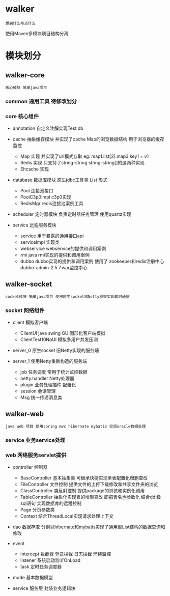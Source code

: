 # walker
	想到什么写点什么
	
使用Maven多模块项目结构分离

# 模块划分
## walker-core
	核心模块 简单java项目
### common 通用工具 待修改划分
### core 核心组件
* annotation 自定义注解实现Test db

* cache 抽象缓存模块 并实现了cache Map的浏览数据结构 用于浏览器的缓存监控
  * Map 实现 并实现了url模式存取 eg: map1.list[2].map3.key1 = v1
  * Redis 实现 只支持了string-string string-string[]的这两种实现
  * Ehcache 实现
  
* database 数据库模块 原生jdbc工具类 List<Map> 形式
  * Pool 连接池接口
  * PoolC3p0Impl c3p0实现
  * RedisMgr redis连接池案例工具

* scheduler 定时器模块 负责定时器任务管理 使用quartz实现

* service 远程服务模块 
	* service 用于暴露的通用接口api
	* serviceImpl 实现类
	* webservice webservice的提供和调用案例
	* rmi java rmi实现的提供和调用案例
	* dubbo dubbo实现的提供和调用案例 使用了 zookeeper和redis注册中心 dubbo-admin-2.5.7.war监控中心


## walker-socket
	socket模块 简单java项目 使用原生socket和Netty框架实现即时通信
### socket 网络组件
* client 模拟客户端 
  * ClientUI java swing GUI图形化客户端模拟
  * ClientTest10NoUI 模拟多用户并发压测
  
* server_0 原生socket 旧Netty实现的服务端
* server_1 使用Netty重新构造的服务端
  * job 任务调度 常用于统计监控数据
  * netty.handler Netty处理器
  * plugin 业务处理插件 配置化
  * session 会话管理
  * Msg 统一传递消息类

## walker-web
	java web 项目 使用spring mvc hibernate mybatis 实现oracle数据处理
### service 业务service处理

### web 网络服务servlet提供
* controller 控制器 
  * BaseController 基本抽象类 可继承快捷实现单表配置化增删查改
  * FileController 文件控制 提供文件的上传下载修改和共享文件夹的浏览
  * ClassController 类反射控制 提供package的浏览和实例化调用
  * TableController 抽象化实现表的增删查改 即把表名也参数化 结合ddl级sql语句 实现数据库的远程控制
  * Page 分页参数类
  * Context 结合ThreadLocal实现请求处理上下文
  
* dao 数据存取 分别以hibernate和mybatis实现了通用型List<Map>结构的数据查询和修改

* event 
  * intercept 拦截器 登录拦截 日志拦截 环绕监控
  * listener 系统启动监听OnLoad
  * task 定时任务调度器
* mode 基本数据模型

* service 服务层 封装业务逻辑块 



